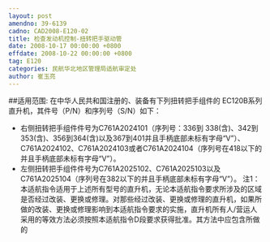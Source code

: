 ```yaml
---
layout: post
amendno: 39-6139
cadno: CAD2008-E120-02
title: 检查发动机控制-扭转把手驱动管
date: 2008-10-17 00:00:00 +0800
effdate: 2008-10-22 00:00:00 +0800
tag: E120
categories: 民航华北地区管理局适航审定处
author: 崔玉亮
---
```


##适用范围:
在中华人民共和国注册的、装备有下列扭转把手组件的 EC120B系列直升机，其件号（P/N）和序列号（S/N）如下：
- 右侧扭转把手组件件号为C761A2024101（序列号：336到 338(含)、342到353(含)、356到364(含)以及367到401并且手柄底部未标有字母“V”）、C761A2024102、C761A2024103或者C761A2024104（序列号在418以下的并且手柄底部未标有字母“V”）。
- 左侧扭转把手组件件号为C761A2025102、C761A2025103以及 C761A2025104（序列号在382以下的并且手柄底部未标有字母“V”）。
注1：本适航指令适用于上述所有型号的直升机，无论本适航指令要求所涉及的区域是否经过改装、更换或修理。对那些经过改装、更换或修理的直升机，如果所做的改装、更换或修理影响到本适航指令要求的实施，直升机所有人/营运人采用的等效方法必须按照本适航指令D段要求获得批准。其方法中应包含所做的

